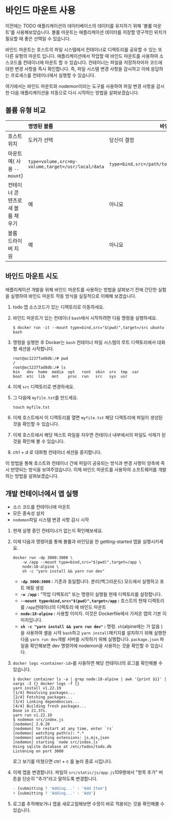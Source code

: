 # 바인드 마운트 사용

이전에는 TODO 애플리케이션의 데이터베이스의 데이터를 유지하기 위해 '볼륨 마운트'를 사용해보았습니다. 볼륨 마운트는 애플리케이션 데이터를 저장할 영구적인 위치가 필요할 때 좋은 선택일 수 있습니다.

바인드 마운트는 호스트의 파일 시스템에서 컨테이너로 디렉토리를 공유할 수 있는 또 다른 유형의 마운트 입니다. 애플리케이션에서 작업할 때 바인드 마운트를 사용하여 소스코드를 컨테이너에 마운트 할 수 있습니다. 컨테이너는 파일을 저장하자마자 코드에 대한 변경 사항을 즉시 확인합니다. 즉, 파일 시스템 변경 사항을 감시하고 이에 응답하는 프로세스를 컨테이너에서 실행할 수 있습니다.

여기에서는 바인드 마운트와 nodemon이라는 도구를 사용하여 파일 변경 사항을 감시한 다음 애플리케이션을 자동으로 다시 시작하는 방법을 살펴보겠습니다.

## 볼륨 유형 비교

|                                  | 명명된 볼륨                                        | 바인드 마운트                                        |
| :------------------------------- | :------------------------------------------------- | ---------------------------------------------------- |
| 호스트 위치                      | 도커가 선택                                        | 당신이 결정                                          |
| 마운트 예( 사용 `--mount`)       | `type=volume,src=my-volume,target=/usr/local/data` | `type=bind,src=/path/to/data,target=/usr/local/data` |
| 컨테이너 콘텐츠로 새 볼륨 채우기 | 예                                                 | 아니요                                               |
| 볼륨 드라이버 지원               | 예                                                 | 아니요                                               |

## 바인드 마운트 시도

애플리케이션 개발을 위해 바인드 마운트를 사용하는 방법을 살펴보기 전에 간단한 실험을 실행하여 바인드 마운트 작동 방식을 실질적으로 이해해 보겠습니다.

1. todo 앱 소스코드가 있는 디렉토리로 이동하세요.

2. 바인드 마운트가 있는 컨테이너 `bash`에서 시작하려면 다음 명령을 실행하세요.

   ```shell
   $ docker run -it --mount type=bind,src="$(pwd)",target=/src ubuntu bash
   ```

3. 명령을 실행한 후 Docker는 `bash` 컨테이너 파일 시스템의 루트 디렉토리에서 대화형 세션을 시작합니다.

   ```shell
   root@ac1237fad8db:/# pwd
   /
   root@ac1237fad8db:/# ls
   bin   dev  home  media  opt   root  sbin  srv  tmp  var
   boot  etc  lib   mnt    proc  run   src   sys  usr
   ```

4. 이제 `src` 디렉토리로 변경하세요.

5. 그 다음에 `myfile.txt`를 만드세요.

   ```shell
   touch myfile.txt
   ```

6. 이제 호스트에서 이 디렉토리를 열면 `myfile.txt` 해당 디렉토리에 파일이 생성된 것을 확인할 수 있습니다.
7. 이제 호스트에서 해당 텍스트 파일을 지우면 컨테이너 내부에서의 파일도 삭제가 된것을 확인해 볼 수 있습니다.
8. ctrl + d 로 대화형 컨테이너 세션을 중지합니다.

이 방법을 통해 호스트와 컨테이너 간에 파일이 공유되는 방식과 변경 사항이 양측에 즉시 반영되는 방식을 보여주었습니다. 이제 바인드 마운트를 사용하여 소프트웨어를 개발하는 방법을 살펴보겠습니다.

## 개발 컨테이너에서 앱 실행

- 소스 코드를 컨테이너에 마운트
- 모든 종속성 설치
- `nodemon`파일 시스템 변경 사항 감시 시작



1. 현재 실행 중인 컨테이너가 없는지 확인해보세요.

2. 이제 다음과 명령어를 통해 볼륨과 바인딩을 한 getting-started 앱을 실행시키세요.

   ```shell
   docker run -dp 3000:3000 \
       -w /app --mount type=bind,src="$(pwd)",target=/app \
       node:18-alpine \
       sh -c "yarn install && yarn run dev"
   ```

   - **`-dp 3000:3000` :** 기존과 동일합니다. 분리(백그라운드) 모드에서 실행하고 포트 매핑 생성
   - **`-w /app` :** "작업 디렉토리" 또는 명령이 실행될 현재 디렉토리를 설정합니다.
   - **`--mount type=bind,src="$(pwd)",target=/app` :** 호스트의 현재 디렉토리를 `/app`컨테이너의 디렉토리 에 바인드 마운트
   - **`node:18-alpine` :** 사용할 이미지. 이것은 Dockerfile에서 가져온 앱의 기본 이미지입니다.
   - **`sh -c "yarn install && yarn run dev"` :** 명령. `sh`(alpine에는 가 없음 ) 을 사용하여 셸을 시작 `bash`하고 `yarn install`패키지를 설치하기 위해 실행한 다음 `yarn run dev`개발 서버를 시작하기 위해 실행합니다. `package.json` 파일을 확인해보면 dev 명령어에 nodemon을 사용하는 것을 확인할 수 있습니다.

3. `docker logs <container-id>`를 사용하면 해당 컨테이너의 로그를 확인해볼 수 있습니다.

   ```shell
   $ docker container ls -a | grep node:18-alpine | awk '{print $1}' | xargs -I {} docker logs -f {}
   yarn install v1.22.19
   [1/4] Resolving packages...
   [2/4] Fetching packages...
   [3/4] Linking dependencies...
   [4/4] Building fresh packages...
   Done in 21.37s.
   yarn run v1.22.19
   $ nodemon src/index.js
   [nodemon] 2.0.20
   [nodemon] to restart at any time, enter `rs`
   [nodemon] watching path(s): *.*
   [nodemon] watching extensions: js,mjs,json
   [nodemon] starting `node src/index.js`
   Using sqlite database at /etc/todos/todo.db
   Listening on port 3000
   ```

   로그 보기를 마쳤으면 ctrl + c 를 눌러 종료 시킵니다.

4. 이제 앱을 변경합니다. 파일의 `src/static/js/app.js`109행에서 "항목 추가" 버튼을 단순히 "추가"라고 말하도록 변경합니다.

   ```javascript
   - {submitting ? 'Adding...' : 'Add Item'}
   + {submitting ? 'Adding...' : 'Add'}
   ```

5. 로그를 추적해보거나 앱을 새로고침해보면 수정이 바로 적용되는 것을 확인해볼 수 있습니다.